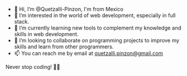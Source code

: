 - 👋 Hi, I’m @Quetzalli-Pinzon, I'm from Mexico 
- 👀 I’m interested in the world of web development, especially in full stack.
- 🌱 I’m currently learning new tools to complement my knowledge and skills in web development.
- 💞️ I’m looking to collaborate on programming projects to improve my skills and learn from other programmers.
- 📫 You can reach me by email at quetzalli.pinzon@gmail.com

Never stop coding! 👩‍💻

<!---
Quetzalli-Pinzon/Quetzalli-Pinzon is a ✨ special ✨ repository because its `README.md` (this file) appears on your GitHub profile.
You can click the Preview link to take a look at your changes.
--->
